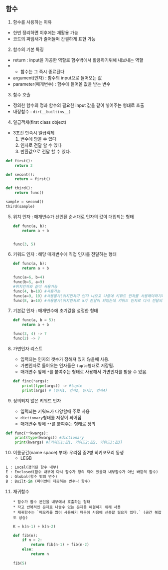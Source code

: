 ##  함수

1. 함수를 사용하는 이유

* 한번 정리하면 이후에는 재활용 가능
* 코드의 짜임새가 줄어들며 간결하게 표현 가능

2. 함수의 기본 특징

* return : input을 가공한 역할로 함수밖에서 활용하기위해 내보내는 역할
* * 함수는 그 즉시 종료된다
* argument(인자) : 함수의 input으로 들어오는 값
* parameter(매개변수) : 함수에 들어올 값을 받는 변수

3. 함수 호출

* 정의한 함수의 명과 함수의 필요한 input 값을 같이 넣어주는 형태로 호출
* 내장함수 : `dir(__builtins__)`

4. 일급객체(first class object)

* 3조건 만족시 일급객체
  	1. 변수에 담을 수 있다
   	2. 인자로 전달 할 수 있다
   	3. 반환값으로 전달 할 수 있다.

```python
def first():
    return 3

def secont():
    return = first()

def third():
    return func()

sample = second()
third(sample)
```



5. 위치 인자 : 매개변수가 선언된 순서대로 인자의 값이 대입되는 형태

   ```python
   def func(a, b):
       return a + b
   
   
   func(3, 5)
   ```

6. 키워드 인자 : 해당 매개변수에 직접 인자를 전달하는 형태

   ```python
   def func(a, b):
       return a + b
   
   func(a=6, b=4)
   func(b=5, a=9)
   #위치인자와 같이 사용가능
   func(4, b=10) #사용가능
   func(a=9, 10) #사용불가(위치인자가 먼저 나오고 나중에 키워드 인자를 사용해야하기때문)
   func(8, a=10) #사용불가(위치인자로 a가 전달이 되었는데 키워드 인자로 다시 전달되기 때문에 에러발생)
   ```

7. 기본값 인자 : 매개변수에 초기값을 설정한 형태 

   ```python
   def func(a, b = 5):
       return a + b
   
   func(3, 4) -> 7
   func(2) -> 7
   ```

8. 가변인자 리스트 

   * 입력되는 인자의 갯수가 정해져 있지 않을때 사용.
   * 가변인자로 들어오는 인자들은 `tuple`형태로 저장됨.
   * 매개변수 앞에 `*`를 붙여주는 형태로 사용해서 가변인자를 받을 수 있음.

   ```python
   def finc(*args):
       print(type(args)) -> #tuple
       print(args) # (인자1, 인자2, 인자3, 인자4)
   ```

9. 정의되지 않은 키워드 인자
   	* 입력되는 키워드가 다양할때 주로 사용
   	* `dictionary`형태롤 저장이 되어짐 
   	* 매개변수 앞에 `**`를 붙여주는 형태로 정의 

```python
def func(**kwargs):
    print(type(kwargs)) #dictionary	
    print(kwargs) #{키워드1:값1, 키워드2:값2, 키워드3:값3}
```

10. 이름공간(name space) 부재: 우리집 중2병 히키코모리 동생
    * LEGB

```python
L : Local(정의된 함수 내부)
E : Enclosed(함수 내부에 다시 함수가 정의 되어 있을때 내부함수가 아닌 바깥의 함수)
G : Global(함수 밖의 변수)
B : Built-in (파이썬이 제공하는 변수나 함수)
```

11. 재귀함수 

    	* 함수가 함수 본인을 내부에서 호출하는 형태
    	* 작고 반복적인 문제로 나눌수 있는 문제를 해결하기 위해 사용
    	* 재귀함수는 `메모리를 많이 사용하기 때문에 사용에 신중할 필요가 있다.` (공간 복잡도 상승)

    ```python
    K = k(n-1) + k(n-2)
    
    def fib(n):
        if n > 2:
        	return fib(n-1) + fib(n-2)
        else:
            return n
        
    fib(5) 
    ```

    
